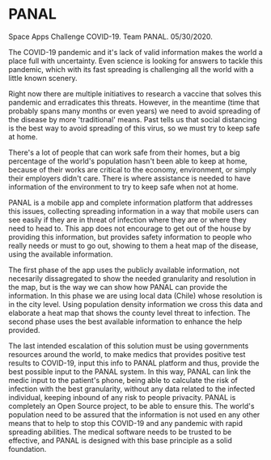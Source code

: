 # PANAL
Space Apps Challenge COVID-19. Team PANAL. 05/30/2020.

The COVID-19 pandemic and it's lack of valid information makes the world a place full with uncertainty. Even science is
looking for answers to tackle this pandemic, which with its fast spreading is challenging all the world with a little 
known scenery.

Right now there are multiple initiatives to research a vaccine that solves this pandemic and erradicates this threats.
However, in the meantime (time that probably spans many months or even years) we need to avoid spreading of the disease 
by more 'traditional' means. Past tells us that social distancing is the best way to avoid spreading of this virus, so 
we must try to keep safe at home. 

There's a lot of people that can work safe from their homes, but a big percentage of the world's population hasn't been 
able to keep at home, because of their works are critical to the economy, environment, or simply their employers didn't 
care. There is where assistance is needed to have information of the environment to try to keep safe when not at home. 

PANAL is a mobile app and complete information platform that addresses this issues, collecting spreading information in 
a way that mobile users can see easily if they are in threat of infection where they are or where they need to head to. 
This app does not encourage to get out of the house by providing this information, but provides safety information to 
people who really needs or must to go out, showing to them a heat map of the disease, using the available information.

The first phase of the app uses the publicly available information, not necesarily dissagregated to show the needed 
granularity and resolution in the map, but is the way we can show how PANAL can provide the information. In this phase 
we are using local data (Chile) whose resolution is in the city level. Using population density information we cross 
this data and elaborate a heat map that shows the county level threat to infection. The second phase uses the best 
available information to enhance the help provided.

The last intended escalation of this solution must be using governments resources around the world, to make medics that 
provides positive test results to COVID-19, input this info to PANAL platform and thus, provide the best possible input 
to the PANAL system. In this way, PANAL can link the medic input to the patient's phone, being able to calculate the risk of infection with the best granularity, without any data related to the infected individual, keeping inbound of any risk to people privacity. PANAL is completely an Open Source project, to be able to ensure this. The world's population need to be assured that the information is not used en any other means that to help to stop this COVID-19 and any pandemic with rapid spreading abilities. The medical software needs to be trusted to be effective, and PANAL is designed with this base principle as a solid foundation.
